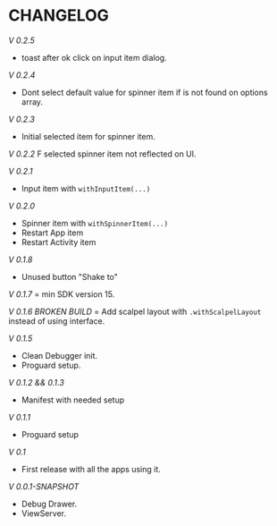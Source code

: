 CHANGELOG
===============

*V 0.2.5*
- toast after ok click on input item dialog. 

*V 0.2.4*
+ Dont select default value for spinner item if is not found on options array.

*V 0.2.3*
+ Initial selected item for spinner item.

*V 0.2.2*
F selected spinner item not reflected on UI. 

*V 0.2.1*
+ Input item with `withInputItem(...)`

*V 0.2.0*
+ Spinner item with `withSpinnerItem(...)`
+ Restart App item
+ Restart Activity item

*V 0.1.8*
- Unused button "Shake to"

*V 0.1.7*
= min SDK version 15.

*V 0.1.6 BROKEN BUILD* 
= Add scalpel layout with `.withScalpelLayout` instead of using interface.

*V 0.1.5*
+ Clean Debugger init.
+ Proguard setup. 

*V 0.1.2 && 0.1.3*
+ Manifest with needed setup

*V 0.1.1*
+ Proguard setup

*V 0.1*
+ First release with all the apps using it.

*V 0.0.1-SNAPSHOT*
+ Debug Drawer.
+ ViewServer.